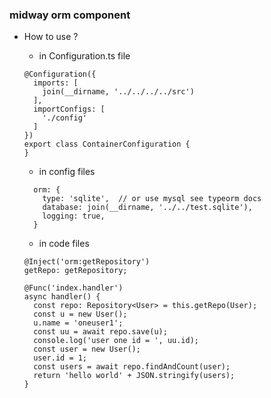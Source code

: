 ### midway orm component

* How to use ?
  * in Configuration.ts file
  ```
  @Configuration({
    imports: [
      join(__dirname, '../../../../src')
    ],
    importConfigs: [
      './config'
    ]
  })
  export class ContainerConfiguration {
  }

  ```
  * in config files
  ```
    orm: {
      type: 'sqlite',  // or use mysql see typeorm docs
      database: join(__dirname, '../../test.sqlite'),
      logging: true,
    }
  ```

  * in code files
  ```
  @Inject('orm:getRepository')
  getRepo: getRepository;

  @Func('index.handler')
  async handler() {
    const repo: Repository<User> = this.getRepo(User);
    const u = new User();
    u.name = 'oneuser1';
    const uu = await repo.save(u);
    console.log('user one id = ', uu.id);
    const user = new User();
    user.id = 1;
    const users = await repo.findAndCount(user);
    return 'hello world' + JSON.stringify(users);
  }
  ```